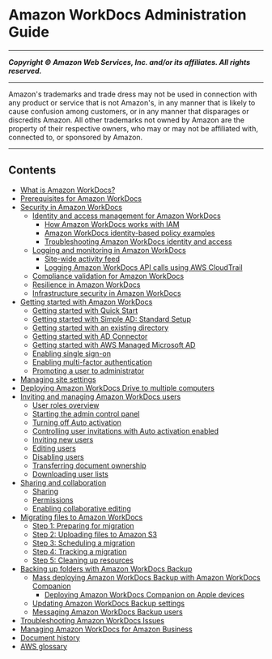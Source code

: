 # Amazon WorkDocs Administration Guide

-----
*****Copyright &copy;  Amazon Web Services, Inc. and/or its affiliates. All rights reserved.*****

-----
Amazon's trademarks and trade dress may not be used in 
     connection with any product or service that is not Amazon's, 
     in any manner that is likely to cause confusion among customers, 
     or in any manner that disparages or discredits Amazon. All other 
     trademarks not owned by Amazon are the property of their respective
     owners, who may or may not be affiliated with, connected to, or 
     sponsored by Amazon.

-----
## Contents
+ [What is Amazon WorkDocs?](what_is.md)
+ [Prerequisites for Amazon WorkDocs](prereqs.md)
+ [Security in Amazon WorkDocs](security.md)
   + [Identity and access management for Amazon WorkDocs](security-iam.md)
      + [How Amazon WorkDocs works with IAM](security_iam_service-with-iam.md)
      + [Amazon WorkDocs identity-based policy examples](security_iam_id-based-policy-examples.md)
      + [Troubleshooting Amazon WorkDocs identity and access](security_iam_troubleshoot.md)
   + [Logging and monitoring in Amazon WorkDocs](monitoring.md)
      + [Site-wide activity feed](site-activity.md)
      + [Logging Amazon WorkDocs API calls using AWS CloudTrail](cloudtrail_logging.md)
   + [Compliance validation for Amazon WorkDocs](compliance.md)
   + [Resilience in Amazon WorkDocs](disaster-recovery-resiliency.md)
   + [Infrastructure security in Amazon WorkDocs](infrastructure-security.md)
+ [Getting started with Amazon WorkDocs](getting_started.md)
   + [Getting started with Quick Start](cloud_quick_start.md)
   + [Getting started with Simple AD: Standard Setup](cloud_standard_setup.md)
   + [Getting started with an existing directory](existing-dir-setup.md)
   + [Getting started with AD Connector](connect_directory_connector.md)
   + [Getting started with AWS Managed Microsoft AD](connect_directory_microsoft.md)
   + [Enabling single sign-on](single_sign_on.md)
   + [Enabling multi-factor authentication](connect_mfa.md)
   + [Promoting a user to administrator](manage_set_admin.md)
+ [Managing site settings](manage-sites.md)
+ [Deploying Amazon WorkDocs Drive to multiple computers](mass-deploy-drive.md)
+ [Inviting and managing Amazon WorkDocs users](users.md)
   + [User roles overview](users_ovw.md)
   + [Starting the admin control panel](start-console.md)
   + [Turning off Auto activation](auto-provision.md)
   + [Controlling user invitations with Auto activation enabled](control-invites.md)
   + [Inviting new users](invite_user.md)
   + [Editing users](edit_user.md)
   + [Disabling users](inactive-user.md)
   + [Transferring document ownership](transfer-docs.md)
   + [Downloading user lists](download-user.md)
+ [Sharing and collaboration](share_collab.md)
   + [Sharing](sharing.md)
   + [Permissions](permissions.md)
   + [Enabling collaborative editing](collab-editing.md)
+ [Migrating files to Amazon WorkDocs](migration.md)
   + [Step 1: Preparing for migration](prepare.md)
   + [Step 2: Uploading files to Amazon S3](s3-upload.md)
   + [Step 3: Scheduling a migration](schedule.md)
   + [Step 4: Tracking a migration](track.md)
   + [Step 5: Cleaning up resources](cleanup.md)
+ [Backing up folders with Amazon WorkDocs Backup](admin-backup.md)
   + [Mass deploying Amazon WorkDocs Backup with Amazon WorkDocs Companion](mass-deploy.md)
      + [Deploying Amazon WorkDocs Companion on Apple devices](deploy-on-apple.md)
   + [Updating Amazon WorkDocs Backup settings](update-wd-backup.md)
   + [Messaging Amazon WorkDocs Backup users](messaging-wd-backup.md)
+ [Troubleshooting Amazon WorkDocs Issues](troubleshooting.md)
+ [Managing Amazon WorkDocs for Amazon Business](workdocs-amazon-business-admin.md)
+ [Document history](document_history.md)
+ [AWS glossary](glossary.md)